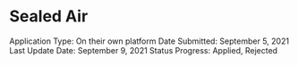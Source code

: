 # Sealed Air

Application Type: On their own platform
Date Submitted: September 5, 2021
Last Update Date: September 9, 2021
Status Progress: Applied, Rejected